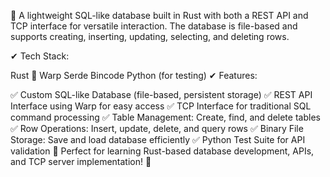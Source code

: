 🚀 A lightweight SQL-like database built in Rust with both a REST API and TCP interface for versatile interaction. The database is file-based and supports creating, inserting, updating, selecting, and deleting rows.

✔ Tech Stack:

Rust 🦀
Warp
Serde
Bincode
Python (for testing)
✔ Features:

✅ Custom SQL-like Database (file-based, persistent storage)
✅ REST API Interface using Warp for easy access
✅ TCP Interface for traditional SQL command processing
✅ Table Management: Create, find, and delete tables
✅ Row Operations: Insert, update, delete, and query rows
✅ Binary File Storage: Save and load database efficiently
✅ Python Test Suite for API validation
🔧 Perfect for learning Rust-based database development, APIs, and TCP server implementation! 🚀
